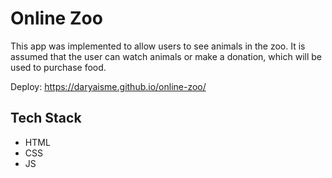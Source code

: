 # Online Zoo
This app was implemented to allow users to see animals in the zoo. It is assumed that the user can watch animals or make a donation, which will be used to purchase food.

Deploy: https://daryaisme.github.io/online-zoo/

## Tech Stack
- HTML
- CSS
- JS
